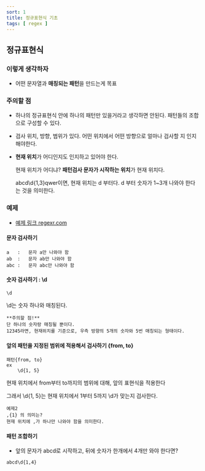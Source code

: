 ```yaml
---
sort: 1
title: 정규표현식 기초
tags: [ regex ]
---
```


## 정규표현식

### 이렇게 생각하자

* 어떤 문자열과 **매칭되는 패턴**을 만드는게 목표

### 주의할 점

* 하나의 정규표현식 안에 하나의 패턴만 있을거라고 생각하면 안된다. 패턴들의 조합으로 구성할 수 있다.

* 검사 위치, 방향, 범위가 있다.  어떤 위치에서 어떤 방향으로 얼마나 검사할 지 인지해야한다.

* **현재 위치**가 어디인지도 인지하고 있어야 한다.

  현재 위치가 어디냐? **패턴검사 문자가 시작하는 위치**가 현재 위치다.

  abcd\d{1,3}qwer이면, 현재 위치는 d 부터다. d 부터 숫자가 1~3개 나와야 한다는 것을 의미한다.

### 예제

* [예제 링크 regexr.com](https://regexr.com/5kc7d)

#### 문자 검사하기

```regex
a	:	문자 a만 나와야 함
ab	:	문자 ab만 나와야 함
abc	:	문자 abc만 나와야 함
```

#### 숫자 검사하기 : \d

```regex
\d
```

\d는 숫자 하나와 매칭된다.

```note
**주의할 점!**  
단 하나의 숫자랑 매칭될 뿐이다.  
12345라면, 현재위치를 기준으로, 우측 방향의 5개의 숫자와 5번 매칭되는 형태이다.  
```

#### 앞의 패턴을 지정된 범위에 적용해서 검사하기 {from, to}

```regex
패턴{from, to}  
ex
	\d{1, 5}
```

현재 위치에서 from부터 to까지의 범위에 대해, 앞의 표현식을 적용한다

그래서 \d{1, 5}는 현재 위치에서 1부터 5까지 \d가 맞는지 검사한다.

```regex
예제2
,{1} 의 의미는?
현재 위치에 ,가 하나만 나와야 함을 의미한다.
```

#### 패턴 조합하기

* 앞의 문자가 abcd로 시작하고, 뒤에 숫자가 한개에서 4개만 와야 한다면?

```regex
abcd\d{1,4}
```
